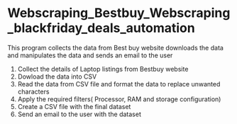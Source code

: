 # Webscraping_Bestbuy_Webscraping_blackfriday_deals_automation
This program collects the data from Best buy website downloads the data and manipulates the data and sends an email to the user

1. Collect the details of Laptop listings from Bestbuy website
2. Dowload the data into CSV
3. Read the data from CSV file and format the data to replace unwanted characters
4. Apply the required filters( Processor, RAM and storage configuration)
5. Create a CSV file with the final dataset
6. Send an email to the user with the dataset
